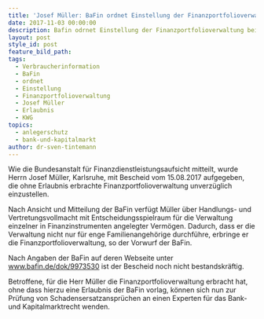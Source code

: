 ```yaml
---
title: 'Josef Müller: BaFin ordnet Einstellung der Finanzportfolioverwaltung an'
date: 2017-11-03 00:00:00
description: Bafin odrnet Einstellung der Finanzportfolioverwaltung bei Josef Müller an.
layout: post
style_id: post
feature_bild_path:
tags:
  - Verbraucherinformation
  - BaFin
  - ordnet
  - Einstellung
  - Finanzportfolioverwaltung
  - Josef Müller
  - Erlaubnis
  - KWG
topics:
  - anlegerschutz
  - bank-und-kapitalmarkt
author: dr-sven-tintemann
---
```



Wie die Bundesanstalt für Finanzdienstleistungsaufsicht mitteilt, wurde Herrn Josef Müller, Karlsruhe, mit Bescheid vom 15.08.2017 aufgegeben, die ohne Erlaubnis erbrachte Finanzportfolioverwaltung unverzüglich einzustellen.

Nach Ansicht und Mitteilung der BaFin verfügt Müller über Handlungs- und Vertretungsvollmacht mit Entscheidungsspielraum für die Verwaltung einzelner in Finanzinstrumenten angelegter Vermögen. Dadurch, dass er die Verwaltung nicht nur für enge Familienangehörige durchführe, erbringe er die Finanzportfolioverwaltung, so der Vorwurf der BaFin.

Nach Angaben der BaFin auf deren Webseite unter www.bafin.de/dok/9973530 ist der Bescheid noch nicht bestandskräftig.

Betroffene, für die Herr Müller die Finanzportfolioverwaltung erbracht hat, ohne dass hierzu eine Erlaubnis der BaFin vorlag, können sich nun zur Prüfung von Schadensersatzansprüchen an einen Experten für das Bank- und Kapitalmarktrecht wenden.